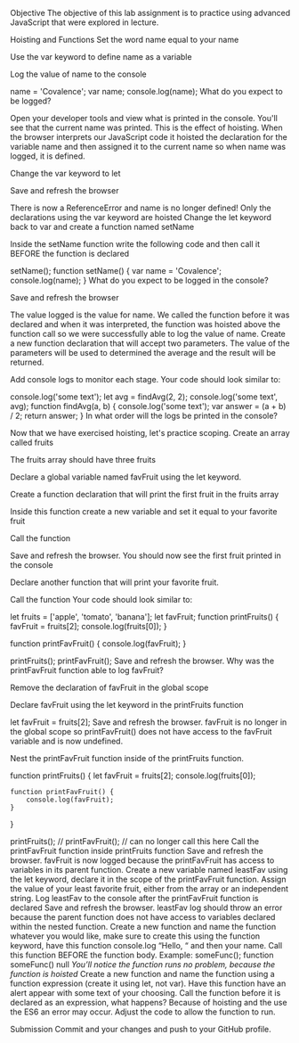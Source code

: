 Objective
The objective of this lab assignment is to practice using advanced JavaScript that were explored in lecture.

 

Hoisting and Functions
Set the word name equal to your name

Use the var keyword to define name as a variable

Log the value of name to the console

name = 'Covalence';
var name;
console.log(name);
What do you expect to be logged?

Open your developer tools and view what is printed in the console. You'll see that the current name was printed.
This is the effect of hoisting. When the browser interprets our JavaScript code it hoisted the declaration for the variable name and then assigned it to the current name so when name was logged, it is defined.

Change the var keyword to let

Save and refresh the browser

There is now a ReferenceError and name is no longer defined!
Only the declarations using the var keyword are hoisted
Change the let keyword back to var and create a function named setName

Inside the setName function write the following code and then call it BEFORE the function is declared

setName();
function setName() {
    var name = 'Covalence';
    console.log(name);
}
What do you expect to be logged in the console?

Save and refresh the browser

The value logged is the value for name.
We called the function before it was declared and when it was interpreted, the function was hoisted above the function call so we were successfully able to log the value of name.
Create a new function declaration that will accept two parameters. The value of the parameters will be used to determined the average and the result will be returned.

Add console logs to monitor each stage. Your code should look similar to:

console.log('some text');
let avg = findAvg(2, 2);
console.log('some text', avg);
function findAvg(a, b) {
    console.log('some text');
    var answer = (a + b) / 2;
    return answer;
}
In what order will the logs be printed in the console?

 

Now that we have exercised hoisting, let's practice scoping.
Create an array called fruits

The fruits array should have three fruits

Declare a global variable named favFruit using the let keyword.

Create a function declaration that will print the first fruit in the fruits array

Inside this function create a new variable and set it equal to your favorite fruit

Call the function

Save and refresh the browser. You should now see the first fruit printed in the console

Declare another function that will print your favorite fruit.

Call the function
Your code should look similar to:

let fruits = ['apple', 'tomato', 'banana'];
let favFruit;
function printFruits() {
    favFruit = fruits[2];
    console.log(fruits[0]);
}

function printFavFruit() {
    console.log(favFruit);
}

printFruits();
printFavFruit();
Save and refresh the browser.
Why was the printFavFruit function able to log favFruit?

Remove the declaration of favFruit in the global scope

Declare favFruit using the let keyword in the printFruits function

let favFruit = fruits[2];
Save and refresh the browser. favFruit is no longer in the global scope so printFavFruit() does not have access to the favFruit variable and is now undefined.

Nest the printFavFruit function inside of the printFruits function.

function printFruits() {
    let favFruit = fruits[2];
    console.log(fruits[0]);

    function printFavFruit() {
        console.log(favFruit);
    }
}

printFruits();
// printFavFruit(); // can no longer call this here
Call the printFavFruit function inside printFruits function
Save and refresh the browser. favFruit is now logged because the printFavFruit has access to variables in its parent function.
Create a new variable named leastFav using the let keyword, declare it in the scope of the printFavFruit function.
Assign the value of your least favorite fruit, either from the array or an independent string.
Log leastFav to the console after the printFavFruit function is declared
Save and refresh the browser. leastFav log should throw an error because the parent function does not have access to variables declared within the nested function.
Create a new function and name the function whatever you would like, make sure to create this using the function keyword, have this function console.log “Hello, “ and then your name. Call this function BEFORE the function body. Example:
someFunc();
function someFunc() null
*You’ll notice the function runs no problem, because the function is hoisted*
Create a new function and name the function using a function expression (create it using let, not var). Have this function have an alert appear with some text of your choosing.
Call the function before it is declared as an expression, what happens? Because of hoisting and the use the ES6 an error may occur. Adjust the code to allow the function to run.
 

Submission
Commit and your changes and push to your GitHub profile.
